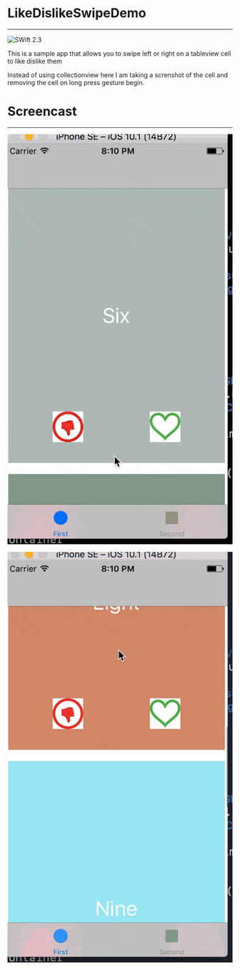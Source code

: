 # LikeDislikeSwipeDemo
----
![SWift 2.3](https://img.shields.io/badge/Swift-2.3-red.svg?style=for-the-badge)

This is a sample app that allows you to swipe left or right on a tableview cell to like dislike them

Instead of using collectionview here I am taking a screnshot of the cell and removing the cell on long press gesture begin.


# Screencast
----

![](Screens/screencast1.gif?raw=true&width=50&height=100)

![](Screens/screencast2.gif?raw=true&width=50&height=100)
